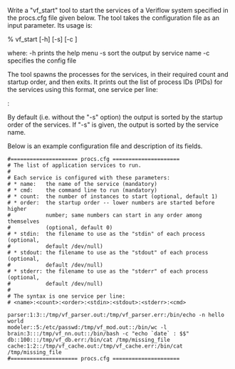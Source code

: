 Write a "vf_start" tool to start the services of a Veriflow system
specified in the procs.cfg file given below.  The tool takes the
configuration file as an input parameter.  Its usage is:

% vf_start [-h] [-s] [-c <config-file>]

where:
  -h   prints the help menu
  -s   sort the output by service name
  -c   specifies the config file

The tool spawns the processes for the services, in their required
count and startup order, and then exits.  It prints out the list of
process IDs (PIDs) for the services using this format, one service
per line:

<name>:<comma-separated-list-of-PIDs>

By default (i.e. without the "-s" option) the output is sorted by the
startup order of the services.  If "-s" is given, the output is sorted
by the service name.

Below is an example configuration file and description of its fields.

~~~
#===================== procs.cfg =====================
# The list of application services to run.
#
# Each service is configured with these parameters:
# * name:   the name of the service (mandatory)
# * cmd:    the command line to run (mandatory)
# * count:  the number of instances to start (optional, default 1)
# * order:  the startup order -- lower numbers are started before higher
#           number; same numbers can start in any order among themselves
#           (optional, default 0)
# * stdin:  the filename to use as the "stdin" of each process (optional,
#           default /dev/null)
# * stdout: the filename to use as the "stdout" of each process (optional,
#           default /dev/null)
# * stderr: the filename to use as the "stderr" of each process (optional,
#           default /dev/null)
#
# The syntax is one service per line:
# <name>:<count>:<order>:<stdin>:<stdout>:<stderr>:<cmd>

parser:1:3::/tmp/vf_parser.out:/tmp/vf_parser.err:/bin/echo -n hello world
modeler::5:/etc/passwd:/tmp/vf_mod.out::/bin/wc -l
brain:3:::/tmp/vf_nn.out::/bin/bash -c "echo `date` : $$"
db::100:::/tmp/vf_db.err:/bin/cat /tmp/missing_file
cache:1:2::/tmp/vf_cache.out:/tmp/vf_cache.err:/bin/cat /tmp/missing_file
#===================== procs.cfg =====================
~~~